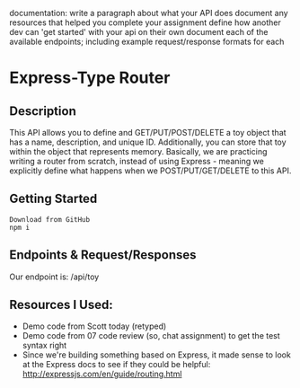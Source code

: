 documentation:
write a paragraph about what your API does
document any resources that helped you complete your assignment
define how another dev can 'get started' with your api on their own
document each of the available endpoints; including example request/response formats for each

# Express-Type Router

## Description
This API allows you to define and GET/PUT/POST/DELETE a toy object that has a name, description, and unique ID. Additionally, you can store that toy within the object that represents memory. Basically, we are practicing writing a router from scratch, instead of using Express - meaning we explicitly define what happens when we POST/PUT/GET/DELETE to this API.

## Getting Started
```
Download from GitHub
npm i
```

## Endpoints & Request/Responses
Our endpoint is: /api/toy
<!--
POST request
pass data as stringifed JSON in the body of a POST request to create a new resource
successful status code of 201
PUT request
pass data as stringifed JSON in the body of a PUT request to update an existing resource
if that resource does not exist, create it
successful status code of 204
GET request
pass ?id=<uuid> as a query string parameter to retrieve a specific resource (as JSON)
successful status code of 200
DELETE request
pass ?id=<uuid> in the query string to DELETE a specific resource
successful status code of 204 -->


## Resources I Used:
+ Demo code from Scott today (retyped)
+ Demo code from 07 code review (so, chat assignment) to get the test syntax right
+ Since we're building something based on Express, it made sense to look at the Express docs to see if they could be helpful: http://expressjs.com/en/guide/routing.html
